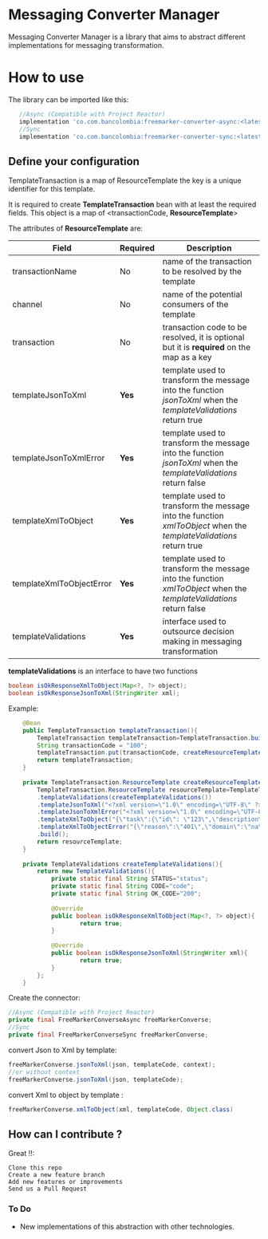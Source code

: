# Messaging Converter Manager

Messaging Converter Manager is a library that aims to abstract different implementations for messaging transformation.
# How to use
The library can be imported like this:
```gradle
   //Async (Compatible with Project Reactor)
   implementation 'co.com.bancolombia:freemarker-converter-async:<latest-version-here>'
   //Sync
   implementation 'co.com.bancolombia:freemarker-converter-sync:<latest-version-here>'

```


## Define your configuration
TemplateTransaction is a map of ResourceTemplate the key is a unique identifier for this template.

It is required to create **TemplateTransaction** bean with at least the required fields. This object is a map of <transactionCode, **ResourceTemplate**>

The attributes of  **ResourceTemplate** are: 

| Field                    | Required | Description                                                                                                      |
|--------------------------|----------|------------------------------------------------------------------------------------------------------------------|
| transactionName          | No       | name of the transaction to be resolved by the template                                                           |
| channel                  | No       | name of the potential consumers of the template                                                                  |
| transaction              | No       | transaction code to be resolved, it is optional but it is **required** on the map as a key                       |
| templateJsonToXml        | **Yes**  | template used to transform the message into the function _jsonToXml_ when the _templateValidations_ return true    |
| templateJsonToXmlError   | **Yes**  | template used to transform the message into the function _jsonToXml_ when the _templateValidations_ return false   |
| templateXmlToObject      | **Yes**  | template used to transform the message into the function _xmlToObject_ when the _templateValidations_ return true  |
| templateXmlToObjectError | **Yes**  | template used to transform the message into the function _xmlToObject_ when the _templateValidations_ return false |
| templateValidations      | **Yes**  | interface used to outsource decision making in messaging transformation                                          |

**templateValidations** is an interface to have two functions
```java
boolean isOkResponseXmlToObject(Map<?, ?> object);
boolean isOkResponseJsonToXml(StringWriter xml);
```
Example:
```java
    @Bean
    public TemplateTransaction templateTransaction(){
        TemplateTransaction templateTransaction=TemplateTransaction.builder().build();
        String transactionCode = "100";
        templateTransaction.put(transactionCode, createResourceTemplate());
        return templateTransaction;
    }
    
    private TemplateTransaction.ResourceTemplate createResourceTemplate(){
        TemplateTransaction.ResourceTemplate resourceTemplate=TemplateTransaction.ResourceTemplate.builder()
        .templateValidations(createTemplateValidations())
        .templateJsonToXml("<?xml version=\"1.0\" encoding=\"UTF-8\" ?><number>123</number>")
        .templateJsonToXmlError("<?xml version=\"1.0\" encoding=\"UTF-8\" ?><number>123</number>")
        .templateXmlToObject("{\"task\":{\"id\": \"123\",\"description\": \"this is a description\", \"name\":\"title\"}}")
        .templateXmlToObjectError("{\"reason\":\"401\",\"domain\":\"na\",\"code\":\"401\",\"message\":\"error message\"}")
        .build();
        return resourceTemplate;
    }
    
    private TemplateValidations createTemplateValidations(){
        return new TemplateValidations(){
            private static final String STATUS="status";
            private static final String CODE="code";
            private static final String OK_CODE="200";
            
            @Override
            public boolean isOkResponseXmlToObject(Map<?, ?> object){
                    return true;
            }
            
            @Override
            public boolean isOkResponseJsonToXml(StringWriter xml){
                    return true;
            }
        };
    }
```

Create the connector:
```java
//Async (Compatible with Project Reactor)
private final FreeMarkerConverseAsync freeMarkerConverse;
//Sync
private final FreeMarkerConverseSync freeMarkerConverse;
```


convert Json to Xml by template:
```java
freeMarkerConverse.jsonToXml(json, templateCode, context);
//or without context
freeMarkerConverse.jsonToXml(json, templateCode);
```
convert Xml to object by template :
```java
freeMarkerConverse.xmlToObject(xml, templateCode, Object.class)
```
## How can I contribute ?

Great !!:

    Clone this repo
    Create a new feature branch
    Add new features or improvements
    Send us a Pull Request

### To Do

- New implementations of this abstraction with other technologies.





